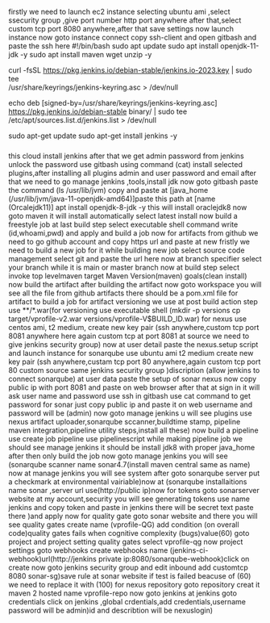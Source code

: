 firstly we need to launch ec2 instance selecting ubuntu ami ,select ssecurity group ,give port number http port anywhere after that,select custom tcp port 8080 anywhere,after that save settings now launch instance
now goto instance connect copy ssh-client and open gitbash and paste the ssh here
#!/bin/bash
sudo apt update
sudo apt install openjdk-11-jdk -y
sudo apt install maven wget unzip -y

curl -fsSL https://pkg.jenkins.io/debian-stable/jenkins.io-2023.key | sudo tee \
  /usr/share/keyrings/jenkins-keyring.asc > /dev/null
  
echo deb [signed-by=/usr/share/keyrings/jenkins-keyring.asc] \
  https://pkg.jenkins.io/debian-stable binary/ | sudo tee \
  /etc/apt/sources.list.d/jenkins.list > /dev/null

sudo apt-get update
sudo apt-get install jenkins -y
###
this cloud install jenkins
after that we get admin password from jenkins unlock the password use gitbash using command (cat)
install selected plugins,after installing all plugins admin and user password and email
after that we need to go manage jenkins ,tools,install jdk now goto gitbash paste the command (ls /usr/lib/jvm)
copy and paste at [java_home (/usr/lib/jvm/java-11-openjdk-amd64)]paste this path at [name (Orcalejdk11)]
apt install openjdk-8-jdk -y this will install oraclejdk8 
now goto maven it will install automatically select latest install
now build a freestyle job
at last build step select executable shell command write (id,whoami,pwd) and apply and build a job
now for artifacts from github we need to go github account and copy https url and paste at new fristly we need to build a new job for it
while building new job select source code management select git and paste the url here now at branch specifier select your branch while it is main or master branch
now at build step select invoke top levelmaven target Maven Version(maven) goals(clean install)
now build the artifact after building the artifact now goto workspace you will see all the file from github artifacts
there should be a pom.xml file for artifact to build a job
for artifact versioning we use at post  build action   step use **/*.war(for versioning use executable shell (mkdir -p versions cp target/vprofile-v2.war versions/vprofile-V$BUILD_ID.war)
for nexus use centos ami, t2 medium, create new key pair (ssh anywhere,custom tcp port 8081 anywhere here again custom tcp at port 8081 at source we need to give jenkins security group) now at user detail paste the nexus.setup script and launch instance
for sonarqube use ubuntu ami t2 medium  create new key pair (ssh anywhere,custam tcp port 80 anywhere,again custom tcp port 80 custom source same jenkins security group )discription (allow jenkins to connect sonarqube) at user data paste the setup of sonar 
nexus now copy public ip with port 8081 and paste on web browser after that at sign in it will ask user name and password use ssh in gitbash use cat command to get password
for sonar just copy public ip and paste it on web username and password will be (admin)
now goto manage jenkins u will see plugins use nexus artifact uploader,sonarqube sccanner,buildtime stamp, pipeline maven integration,pipeline utility steps,install all these)
now build a pipeline use create job pipeline  use pipelinescript
while making pipeline job we should see manage jenkins it should be install jdk8 with proper java_home after then only build the job
now goto manage jenkins you will see (sonarqube scanner name sonar4.7(install maven central same as name)
now at manage jenkins you will see system after goto sonarqube server put a checkmark at environmental vairiable)now at (sonarqube installaitions name sonar ,server url use(http://public ip)now for tokens goto sonarserver website at my account,security you will see generating tokens use name jenkins and copy token and paste in jenkins there will be secret text paste there )and apply now
for quality gate goto sonar website and there you will see quality gates create name (vprofile-QG) add condition (on overall code)quality gates fails when cognitive complexity (bugs)value(60) goto project and project setting quality gates select vprofile-qg
now project settings goto webhooks create webhooks name (jenkins-ci-webhook)url(http://jenkins private ip:8080/sonarqube-webhook)click on create
now goto jenkins security group and edit inbound add customtcp 8080 sonar-sg)save rule
at sonar website if test is failed beacuse of (60) we need to replace it with (100)
for nexus repository goto repository creat it maven 2 hosted name vprofile-repo now goto jenkins at jenkins goto credentials 
click on jenkins ,global crdentials,add credentials,username password will be admin)id and describtion will be nexuslogin)
